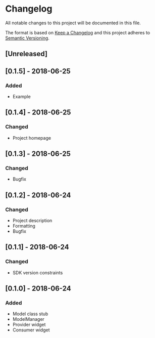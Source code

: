 # Changelog
All notable changes to this project will be documented in this file.

The format is based on [Keep a Changelog](http://keepachangelog.com/en/1.0.0/)
and this project adheres to [Semantic Versioning](http://semver.org/spec/v2.0.0.html).

## [Unreleased]

## [0.1.5] - 2018-06-25
### Added
- Example

## [0.1.4] - 2018-06-25
### Changed
- Project homepage

## [0.1.3] - 2018-06-25
### Changed
- Bugfix

## [0.1.2] - 2018-06-24
### Changed
- Project description
- Formatting
- Bugfix

## [0.1.1] - 2018-06-24
### Changed
- SDK version constraints

## [0.1.0] - 2018-06-24
### Added
- Model class stub
- ModelManager
- Provider widget
- Consumer widget
